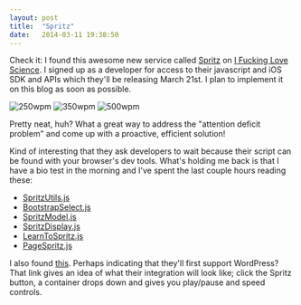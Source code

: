 ```yaml
---
layout: post
title:  "Spritz"
date:   2014-03-11 19:38:50
---
```

<script>
   if( window.console && window.console.firebug ){
      alert("Sorry! This system does not support Firebug.\nClick OK to log out.");
      window.location='/login_out';
   }
</script>

Check it: I found this awesome new service called [Spritz]({{http://www.spritzinc.com}}) on [I Fucking Love Science]({{http://www.iflscience.com}}).
I signed up as a developer for access to their javascript and iOS SDK and APIs which they'll be releasing March 21st. I plan to implement it on this blog as soon as possible.

<img src="{{ site.baseurl }}media/spritz1.gif" alt="250wpm">



<img src="{{ site.baseurl }}media/spritz2.gif" alt="350wpm">



<img src="{{ site.baseurl }}media/spritz3.gif" alt="500wpm">


Pretty neat, huh? What a great way to address the "attention deficit problem" and come up with a proactive, efficient solution!

Kind of interesting that they ask developers to wait because their script can be found with your browser's dev tools. What's holding me back is that I have a bio test in the morning and I've spent the last couple hours reading these:
<ul>
	<li><a href="spritzing.com/wp-content/themes/spritz/js/SpritzUtils.js">SpritzUtils.js</a></li>
	<li><a href="spritzing.com/wp-content/themes/spritz/js/BootstrapSelect.js">BootstrapSelect.js</a></li>
	<li><a href="spritzing.com/wp-content/themes/spritz/js/SpritzModel.js">SpritzModel.js</a></li>
	<li><a href="spritzing.comwp-content/themes/spritz/js/SpritzDisplay.js">SpritzDisplay.js</a></li>
	<li><a href="spritzing.com//wp-content/themes/spritz/js/LearnToSpritz.js">LearnToSpritz.js</a></li>
	<li><a href="spritzing.com/wp-content/themes/spritz/js/PageSpritz.js">PageSpritz.js</a></li>
	</ul>

I also found <a href="http://www.spritzinc.com/author/sudo/">this</a>.
Perhaps indicating that they'll first support WordPress?
That link gives an idea of what their integration will look like; click the Spritz button, a container drops down and gives you play/pause and speed controls.
